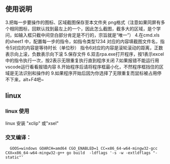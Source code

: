 ## 使用说明
3.把每一步要操作的图标、区域截图保存至本文件夹  png格式（注意如果同屏有多个相同图标，回默认找到最左上的一个，因此怎么截图，截多大的区域，是个学问，如输入框只截中间空白部分肯定是不行的，宗旨就是“唯一”）
4.在cmd.xls 的sheet1 中，配置每一步的指令，如指令类型1234  对应的内容填截图文件名，指令5对应的内容是等待时长（单位秒） 指令6对应的内容是滚轮滚动的距离，正数表示向上滚，负数表示向下滚
5.保存文件
6.双击rpa.exe打开程序，按1表示excel中的指令执行一次，按2表示无限重复执行直到程序关闭
7.如果报错不能运行用vscode运行看看报错内容
8.开始程序后请将程序框最小化，不然程序框挡住的区域是无法识别和操作的
9.如果程序开始后因为你选择了无限重复而鼠标被占用停不下来，alt+F4吧~



## linux 
### linux 使用

linux 安装 "xclip" 或"xsel"

### 交叉编译：
```
  GOOS=windows GOARCH=amd64 CGO_ENABLED=1 CC=x86_64-w64-mingw32-gcc CXX=x86_64-w64-mingw32-g++ go build  -ldflags '-s -w -extldflags "-static"'
```
